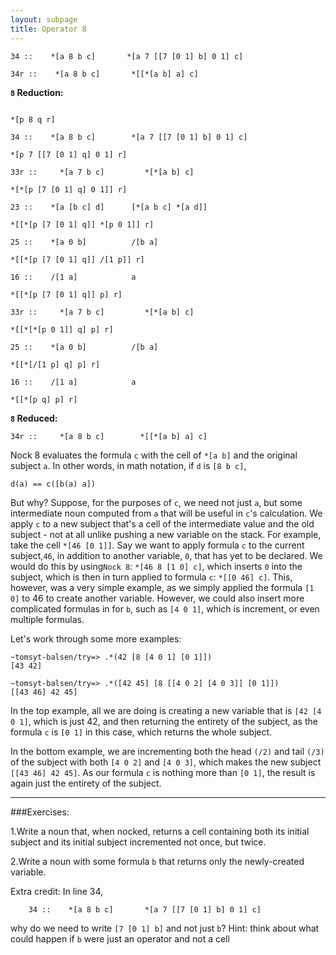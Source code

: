 ```yaml
---
layout: subpage
title: Operator 8
---
```


```text
34 ::    *[a 8 b c]       *[a 7 [[7 [0 1] b] 0 1] c]

34r ::    *[a 8 b c]       *[[*[a b] a] c]
```

**`8` Reduction:**

```text

*[p 8 q r] 

34 ::    *[a 8 b c]        *[a 7 [[7 [0 1] b] 0 1] c]

*[p 7 [[7 [0 1] q] 0 1] r]   

33r ::     *[a 7 b c]         *[*[a b] c]

*[*[p [7 [0 1] q] 0 1]] r]

23 ::    *[a [b c] d]      [*[a b c] *[a d]]

*[[*[p [7 [0 1] q]] *[p 0 1]] r]

25 ::    *[a 0 b]          /[b a]

*[[*[p [7 [0 1] q]] /[1 p]] r]

16 ::    /[1 a]            a

*[[*[p [7 [0 1] q]] p] r]

33r ::     *[a 7 b c]         *[*[a b] c]

*[[*[*[p 0 1]] q] p] r]

25 ::    *[a 0 b]          /[b a]

*[[*[/[1 p] q] p] r]

16 ::    /[1 a]            a

*[[*[p q] p] r]

```
**`8` Reduced:**

```text
34r ::     *[a 8 b c]        *[[*[a b] a] c]
```


Nock 8 evaluates the formula `c` with the cell of `*[a b]` and the original
subject `a`.  In other words, in math notation, if `d` is `[8 b c]`,

```text
d(a) == c([b(a) a])
```
But why?  Suppose, for the purposes of `c`, we need not just `a`,
but some intermediate noun computed from `a` that will be useful
in `c`'s calculation.  We apply `c` to  a new subject that's a
cell of the intermediate value and the old subject - not at all
unlike pushing a new variable on the stack. For example, take the cell `*[46 [0 1]]`. Say we want to apply formula `c` to  the current subject,`46`, in addition to another variable, `0`, that has yet to be declared. We would do this by using`Nock 8`: `*[46 8 [1 0] c]`, which inserts `0` into the subject, which is then in turn  applied to formula `c`: `*[[0 46] c]`. This, however, was a very simple example, as we simply applied the formula `[1 0]` to 46 to create another variable. However, we could also insert more complicated formulas in for `b`, such as `[4 0 1]`, which is increment, or even multiple formulas.     

 Let's work through some more examples:

```text
~tomsyt-balsen/try=> .*(42 [8 [4 0 1] [0 1]])
[43 42]

~tomsyt-balsen/try=> .*([42 45] [8 [[4 0 2] [4 0 3]] [0 1]])
[[43 46] 42 45]
```

In the top example, all we are doing is creating a new variable that is `[42 [4 0 1]`, which is just 42, and then returning the entirety of the subject, as the formula `c` is `[0 1]` in this case, which returns the whole subject. 

In the bottom example, we are incrementing both the head `(/2)`  and tail `(/3)` of the subject with both `[4 0 2]` and `[4 0 3]`, which makes the new subject `[[43 46] 42 45]`. As our formula `c` is nothing more than `[0 1]`, the result is again just the entirety of the subject. 

___

###Exercises:

1.Write a noun that, when nocked, returns a cell containing both its initial subject and its initial subject incremented not once, but twice. 

2.Write a noun with some formula `b` that returns only  the newly-created variable. 
 
Extra credit: In line 34,

```text
    34 ::    *[a 8 b c]       *[a 7 [[7 [0 1] b] 0 1] c]
```
why do we need to write `[7 [0 1] b]` and not just `b`?
Hint: think about what could happen if `b` were just an operator and not a cell
